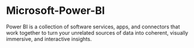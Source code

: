 # Microsoft-Power-BI
Power BI is a collection of software services, apps, and connectors that work together to turn your unrelated sources of data into coherent, visually immersive, and interactive insights.
